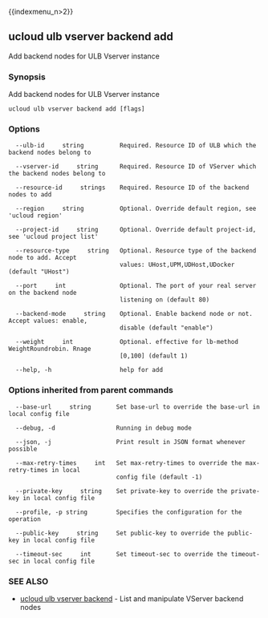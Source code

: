{{indexmenu_n>2}}

## ucloud ulb vserver backend add

Add backend nodes for ULB Vserver instance

### Synopsis

Add backend nodes for ULB Vserver instance

```
ucloud ulb vserver backend add [flags]
```

### Options

```
  --ulb-id     string          Required. Resource ID of ULB which the backend nodes belong to 

  --vserver-id     string      Required. Resource ID of VServer which the backend nodes belong to 

  --resource-id     strings    Required. Resource ID of the backend nodes to add 

  --region     string          Optional. Override default region, see 'ucloud region' 

  --project-id     string      Optional. Override default project-id, see 'ucloud project list' 

  --resource-type     string   Optional. Resource type of the backend node to add. Accept
                               values: UHost,UPM,UDHost,UDocker (default "UHost") 

  --port     int               Optional. The port of your real server on the backend node
                               listening on (default 80) 

  --backend-mode     string    Optional. Enable backend node or not. Accept values: enable,
                               disable (default "enable") 

  --weight     int             Optional. effective for lb-method WeightRoundrobin. Rnage
                               [0,100] (default 1) 

  --help, -h                   help for add 

```

### Options inherited from parent commands

```
  --base-url     string       Set base-url to override the base-url in local config file 

  --debug, -d                 Running in debug mode 

  --json, -j                  Print result in JSON format whenever possible 

  --max-retry-times     int   Set max-retry-times to override the max-retry-times in local
                              config file (default -1) 

  --private-key     string    Set private-key to override the private-key in local config file 

  --profile, -p string        Specifies the configuration for the operation 

  --public-key     string     Set public-key to override the public-key in local config file 

  --timeout-sec     int       Set timeout-sec to override the timeout-sec in local config file 

```

### SEE ALSO

* [ucloud ulb vserver backend](software/cli/cmd/ucloud/ulb/vserver/backend)	 - List and manipulate VServer backend nodes

